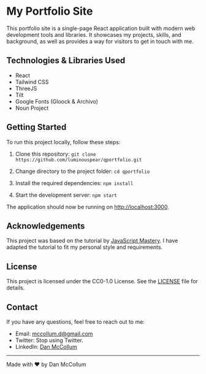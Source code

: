 # My Portfolio Site

This portfolio site is a single-page React application built with modern web development tools and libraries. It showcases my projects, skills, and background, as well as provides a way for visitors to get in touch with me.

## Technologies & Libraries Used

- React
- Tailwind CSS
- ThreeJS
- Tilt
- Google Fonts (Gloock & Archivo)
- Noun Project

## Getting Started

To run this project locally, follow these steps:

1. Clone this repository:
```git clone https://github.com/luminouspear/qportfolio.git```


2. Change directory to the project folder:
```cd qportfolio```

3. Install the required dependencies:
```npm install```

4. Start the development server:
```npm start```

The application should now be running on [http://localhost:3000](http://localhost:3000).

## Acknowledgements

This project was based on the tutorial by [JavaScript Mastery](https://www.youtube.com/watch?v=0fYi8SGA20k). I have adapted the tutorial to fit my personal style and requirements.

## License

This project is licensed under the CC0-1.0 License. See the [LICENSE](https://github.com/luminouspear/qportfolio/blob/main/LICENSE) file for details.

## Contact

If you have any questions, feel free to reach out to me:

- Email: mccollum.d@gmail.com
- Twitter: Stop using Twitter.
- LinkedIn: [Dan McCollum](https://www.linkedin.com/in/qmccollum/)

---

Made with ❤️ by Dan McCollum
